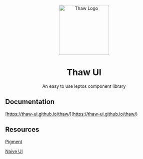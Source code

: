 <p align="center" >
    <img src="https://raw.githubusercontent.com/thaw-ui/thaw/main/logo.svg" alt="Thaw Logo" width="160px"/>
</p>
<h1 align="center">Thaw UI</h1>
<p align="center">An easy to use leptos component library</p>

## Documentation

[https://thaw-ui.github.io/thaw/](https://thaw-ui.github.io/thaw/)

## Resources

[Pigment](https://github.com/kobaltedev/pigment)

[Naive UI](https://github.com/tusen-ai/naive-ui)
